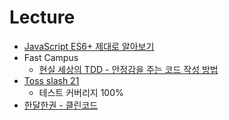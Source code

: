 # Lecture

- [JavaScript ES6+ 제대로 알아보기](JavaScript%20ES6+%20제대로%20알아보기/JavaScript%20ES6+%20제대로%20알아보기.md)
- Fast Campus
	- [현실 세상의 TDD - 안정감을 주는 코드 작성 방법](현실%20세상의%20TDD%20-%20안정감을%20주는%20코드%20작성%20방법/현실%20세상의%20TDD%20-%20안정감을%20주는%20코드%20작성%20방법.md)
- [Toss slash 21](Toss%20slash%2021/Toss%20slash%2021.md)
	- 테스트 커버리지 100%
- [한달한권 - 클린코드](한달한권%20-%20클린코드/한달한권%20-%20클린코드.md)